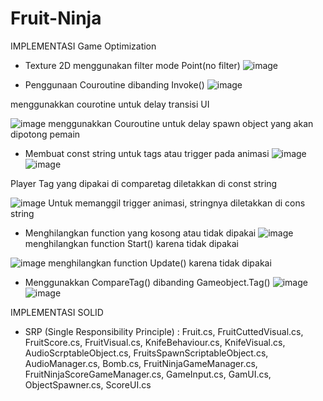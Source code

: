 # Fruit-Ninja

IMPLEMENTASI Game Optimization
- Texture 2D menggunakan filter mode Point(no filter)
![image](https://user-images.githubusercontent.com/101692512/227444452-8afa6ff7-d61f-4f01-beed-d72c9f0ac80a.png)


- Penggunaan Couroutine dibanding Invoke()
![image](https://user-images.githubusercontent.com/101692512/227447812-cd14587e-513e-42d5-a5b3-2e6ae64069ea.png)


menggunakkan courotine untuk delay transisi UI

![image](https://user-images.githubusercontent.com/101692512/227447927-981ad675-86ab-4411-b546-44cf0b268dd9.png)
menggunakkan Couroutine untuk delay spawn object yang akan dipotong pemain

- Membuat const string untuk tags atau trigger pada animasi
![image](https://user-images.githubusercontent.com/101692512/227444852-f5da1a31-757a-47a8-968f-66491b915ece.png)
![image](https://user-images.githubusercontent.com/101692512/227447357-15f56964-5838-4bc8-aa5a-8f395fe54562.png)

Player Tag yang dipakai di comparetag diletakkan di const string

![image](https://user-images.githubusercontent.com/101692512/227447468-296c4eef-ef4e-4d84-ac65-4484712ff20c.png)
Untuk memanggil trigger animasi, stringnya diletakkan di cons string




- Menghilangkan function yang kosong atau tidak dipakai
![image](https://user-images.githubusercontent.com/101692512/227445068-2b360ba1-cd41-4a5f-b500-418705c2c2c8.png)
menghilangkan function Start() karena tidak dipakai

![image](https://user-images.githubusercontent.com/101692512/227445241-41291b5d-81b8-41a1-9ea8-105ec6025d25.png)
menghilangkan function Update() karena tidak dipakai


- Menggunakkan CompareTag() dibanding Gameobject.Tag()
![image](https://user-images.githubusercontent.com/101692512/227444792-44376d27-446b-4205-8fcd-e948643c14cc.png)
![image](https://user-images.githubusercontent.com/101692512/227448100-bba5783c-aa7c-468f-9d7e-abe7fd2011c2.png)



IMPLEMENTASI SOLID

- SRP (Single Responsibility Principle) : 
Fruit.cs, FruitCuttedVisual.cs, FruitScore.cs, FruitVisual.cs, KnifeBehaviour.cs, KnifeVisual.cs, AudioScrptableObject.cs, FruitsSpawnScriptableObject.cs, AudioManager.cs, Bomb.cs, FruitNinjaGameManager.cs, FruitNinjaScoreGameManager.cs, GameInput.cs, GamUI.cs, ObjectSpawner.cs, ScoreUI.cs
